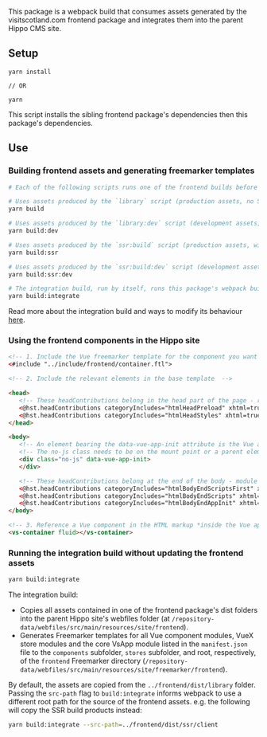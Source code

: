 This package is a webpack build that consumes assets generated by the visitscotland.com frontend package and integrates them into the parent Hippo CMS site.

## Setup

```
yarn install

// OR

yarn
```

This script installs the sibling frontend package's dependencies then this package's dependencies.

## Use

### Building frontend assets and generating freemarker templates

```sh
# Each of the following scripts runs one of the frontend builds before running the integration build (`build:integrate`) to integrate those assets into the Hippo site

# Uses assets produced by the `library` script (production assets, no SSR)
yarn build

# Uses assets produced by the `library:dev` script (development assets, no SSR)
yarn build:dev

# Uses assets produced by the `ssr:build` script (production assets, with SSR)
yarn build:ssr

# Uses assets produced by the `ssr:build:dev` script (development assets, with SSR)
yarn build:ssr:dev
```

```sh
# The integration build, run by itself, runs this package's webpack build to integrate existing assets
yarn build:integrate
```
Read more about the integration build and ways to modify its behaviour [here](#integration-build-only).

### Using the frontend components in the Hippo site

```html
<!-- 1. Include the Vue freemarker template for the component you want to include -->
<#include "../include/frontend/container.ftl">

<!-- 2. Include the relevant elements in the base template  -->

<head>
   <!-- These headContributions belong in the head part of the page - resource hints and style links will be inserted here -->
   <@hst.headContributions categoryIncludes="htmlHeadPreload" xhtml=true/>
   <@hst.headContributions categoryIncludes="htmlHeadStyles" xhtml=true/>
</head>

<body>
   <!-- An element bearing the data-vue-app-init attribute is the Vue app mount point (it should not be the body tag) -->
   <!-- The no-js class needs to be on the mount point or a parent element for proper rendering of styles for no-js users -->
   <div class="no-js" data-vue-app-init>
   </div>

   <!-- These headContributions belong at the end of the body - module scripts will be inerted here -->
   <@hst.headContributions categoryIncludes="htmlBodyEndScriptsFirst" xhtml=true/>
   <@hst.headContributions categoryIncludes="htmlBodyEndScripts" xhtml=true/>
   <@hst.headContributions categoryIncludes="htmlBodyEndAppInit" xhtml=true/>
</body>

<!-- 3. Reference a Vue component in the HTML markup *inside the Vue app mount element - i.e. data-vue-app-init above* -->
<vs-container fluid></vs-container>
```

### <a name="integration-build-only"></a> Running the integration build without updating the frontend assets

```sh
yarn build:integrate
```
The integration build:
   - Copies all assets contained in one of the frontend package's dist folders into the parent Hippo site's webfiles folder (at `/repository-data/webfiles/src/main/resources/site/frontend`).
   - Generates Freemarker templates for all Vue component modules, VueX store modules and the core VsApp module listed in the `manifest.json` file to the `components` subfolder, `stores` subfolder, and root, respectively, of the `frontend` Freemarker directory (`/repository-data/webfiles/src/main/resources/site/freemarker/frontend`).

By default, the assets are copied from the `../frontend/dist/library` folder. Passing the `src-path` flag to `build:integrate` informs webpack to use a different root path for the source of the frontend assets. e.g. the following will copy the SSR build products instead:

```sh
yarn build:integrate --src-path=../frontend/dist/ssr/client
```
